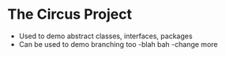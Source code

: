 # The Circus Project

- Used to demo abstract classes, interfaces, packages
- Can be used to demo branching too
-blah bah
-change more